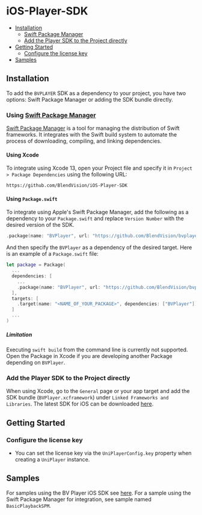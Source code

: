# iOS-Player-SDK

- [Installation](#installation)
    - [Swift Package Manager](#using-swift-package-manager)
    - [Add the Player SDK to the Project directly](#add-the-player-sdk-to-the-project-directly)
- [Getting Started](#getting-started)
    - [Configure the license key](#configure-the-license-key)
- [Samples](#samples)

## Installation
To add the `BVPLAYER` SDK as a dependency to your project, you have two options: Swift Package Manager or adding the SDK bundle directly.

### Using [Swift Package Manager](https://swift.org/package-manager/)
[Swift Package Manager](https://swift.org/package-manager/) is a tool for managing the distribution of Swift frameworks. It integrates with the Swift build system to automate the process of downloading, compiling, and linking dependencies.

#### Using Xcode
To integrate using Xcode 13, open your Project file and specify it in `Project > Package Dependencies` using the following URL:

```
https://github.com/BlendVision/iOS-Player-SDK
```

#### Using `Package.swift`
To integrate using Apple's Swift Package Manager, add the following as a dependency to your `Package.swift` and replace `Version Number` with the desired version of the SDK.

```swift
.package(name: "BVPlayer", url: "https://github.com/BlendVision/bvplayer-ios", .exact("Version Number"))
```

And then specify the `BVPlayer` as a dependency of the desired target. Here is an example of a `Package.swift` file:

```swift
let package = Package(
  ...
  dependencies: [
    ...
    .package(name: "BVPlayer", url: "https://github.com/BlendVision/bvplayer-ios", .exact("Version Number"))
  ],
  targets: [
    .target(name: "<NAME_OF_YOUR_PACKAGE>", dependencies: ["BVPlayer"])
  ]
  ...
)
```

##### Limitation
Executing `swift build` from the command line is currently not supported. Open the Package in Xcode if you are developing another Package depending on `BVPlayer`.

### Add the Player SDK to the Project directly
When using Xcode, go to the `General` page or your app target and add the SDK bundle (`BVPlayer.xcframework`) under `Linked Frameworks and Libraries`. The latest SDK for iOS can be downloaded [here](https://github.com/BlendVision/iOS-Player-SDK/releases/download/3.0.0/BVPlayer-3.0.0.7953271_Release.xcframework.zip).

## Getting Started
### Configure the license key

- You can set the license key via the `UniPlayerConfig.key` property when creating a `UniPlayer` instance.

## Samples

For samples using the BV Player iOS SDK see [here](https://github.com/BlendVision/iOS-Player-SDK).
For a sample using the Swift Package Manager for integration, see sample named `BasicPlaybackSPM`.
